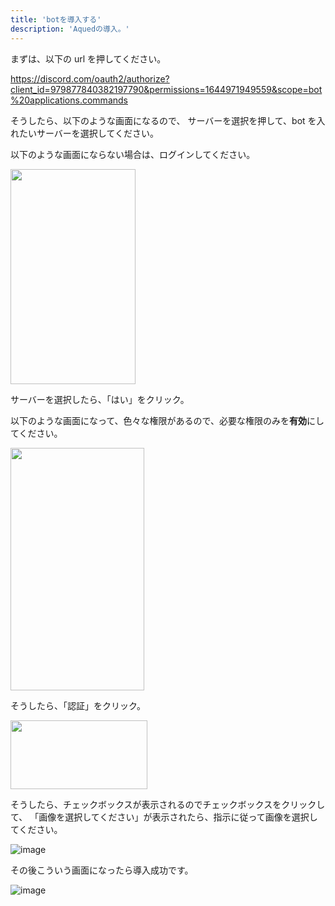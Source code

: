 ```yaml
---
title: 'botを導入する'
description: 'Aquedの導入。'
---
```


まずは、以下の url を押してください。

https://discord.com/oauth2/authorize?client_id=979877840382197790&permissions=1644971949559&scope=bot%20applications.commands

そうしたら、以下のような画面になるので、
サーバーを選択を押して、bot を入れたいサーバーを選択してください。

以下のような画面にならない場合は、ログインしてください。

<img src="https://user-images.githubusercontent.com/78240988/183601430-0733f4df-7756-4d45-9938-689ba67cacd7.png" width="200" height="344" />

サーバーを選択したら、「はい」をクリック。

以下のような画面になって、色々な権限があるので、必要な権限のみを**有効**にしてください。

<img src="https://user-images.githubusercontent.com/78240988/183603178-df0597b1-8fd2-44bd-9b4a-5d40a009b1df.png" width="214" height="388" />

そうしたら、「認証」をクリック。

<img src="https://user-images.githubusercontent.com/78240988/183604025-ce527671-0416-4e2b-86d3-8db85e2f7824.png" width="219" height="110" />

そうしたら、チェックボックスが表示されるのでチェックボックスをクリックして、
「画像を選択してください」が表示されたら、指示に従って画像を選択してください。

![image](https://user-images.githubusercontent.com/78240988/183604762-6eca9d3e-8f35-48a8-a089-9b435679b84a.png)

その後こういう画面になったら導入成功です。

![image](https://media.discordapp.net/attachments/1125362848281935993/1125602700000768140/26c7sWY.png?width=351&height=326)
